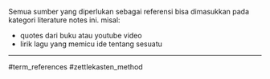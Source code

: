 Semua sumber yang diperlukan sebagai referensi bisa dimasukkan pada kategori literature notes ini. misal:
- quotes dari buku atau youtube video
- lirik lagu yang memicu ide tentang sesuatu

---
#term_references #zettlekasten_method 